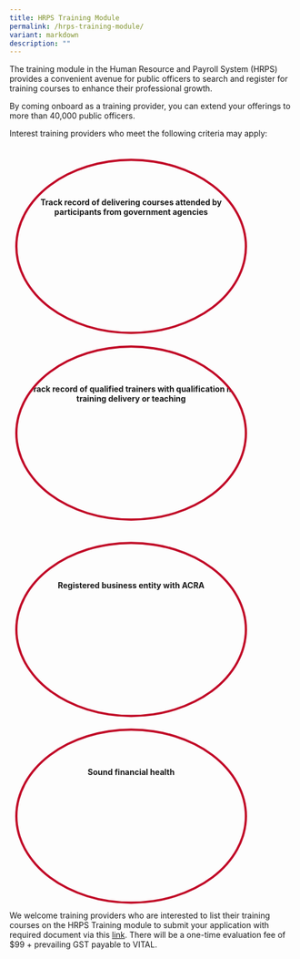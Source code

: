 ```yaml
---
title: HRPS Training Module
permalink: /hrps-training-module/
variant: markdown
description: ""
---
```

<style>
	.column{
	float: left;
	width: 50%;
	border-radius: 50%;
	border: 4px solid #c10927;
	text-align: center;
	width: 400px;
	height: 300px;
	transform: translateY(4%);
	margin: 10px;
	}
	
	.row:after{
	content: "";
	display: table;
	clear: both;
	}
</style>
<div class="training">
	<p>The training module in the Human Resource and Payroll System (HRPS) provides a convenient avenue for public officers to search and register for training courses to enhance their professional growth.</p>
	<p>By coming onboard as a training provider, you can extend your offerings to more than 40,000 public officers.</p>
	<p>Interest training providers who meet the following criteria may apply:</p>
	<div class="row">
		<div class="column">
			<p style="transform: translateY(50px);"><b>Track record of delivering courses attended by participants from government agencies</b></p>
		</div>
		<div class="column">
			<p style="transform: translateY(50px);"><b>Track record of qualified trainers with qualification in training delivery or teaching</b></p>
		</div>
	</div>&nbsp;
	<div class="row">
		<div class="column">
			<p style="transform: translateY(50px);"><b>Registered business entity with ACRA</b></p>
		</div>
		<div class="column">
			<p style="transform: translateY(50px);"><b>Sound financial health</b></p>
		</div>
	</div>
	<p>We welcome training providers who are interested to list their training courses on the HRPS Training module to submit your application with required document via this <a href="https://form.gov.sg/6401a0ccf7a44b001111f524">link</a>. There will be a one-time evaluation fee of $99 + prevailing GST payable to VITAL.</p></div>